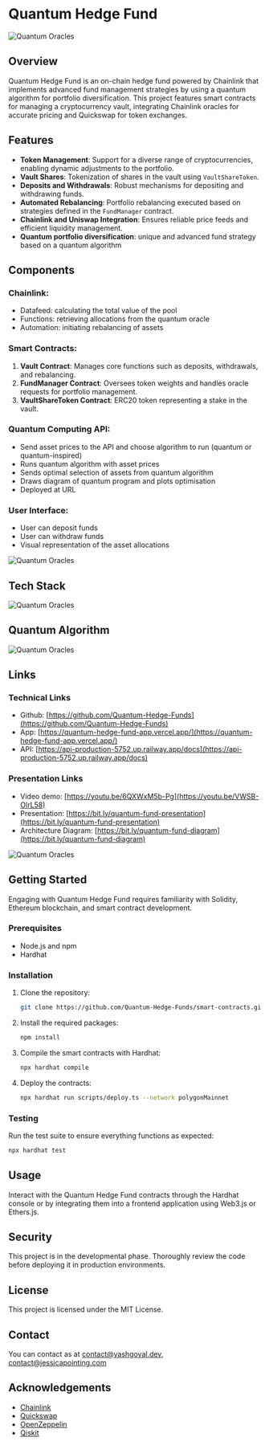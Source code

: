 # Quantum Hedge Fund

![Quantum Oracles](/assets/Quantum%20Hedge%20Fund.001.jpeg)

## Overview
Quantum Hedge Fund is an on-chain hedge fund powered by Chainlink that implements advanced fund management strategies by using a quantum algorithm for portfolio diversification. This project features smart contracts for managing a cryptocurrency vault, integrating Chainlink oracles for accurate pricing and Quickswap for token exchanges.

## Features
- **Token Management**: Support for a diverse range of cryptocurrencies, enabling dynamic adjustments to the portfolio.
- **Vault Shares**: Tokenization of shares in the vault using `VaultShareToken`.
- **Deposits and Withdrawals**: Robust mechanisms for depositing and withdrawing funds.
- **Automated Rebalancing**: Portfolio rebalancing executed based on strategies defined in the `FundManager` contract.
- **Chainlink and Uniswap Integration**: Ensures reliable price feeds and efficient liquidity management.
- **Quantum portfolio diversification**: unique and advanced fund strategy based on a quantum algorithm

## Components

### Chainlink:
- Datafeed: calculating the total value of the pool 
- Functions: retrieving allocations from the quantum oracle
- Automation: initiating rebalancing of assets

### Smart Contracts:
1. **Vault Contract**: Manages core functions such as deposits, withdrawals, and rebalancing.
2. **FundManager Contract**: Oversees token weights and handles oracle requests for portfolio management.
3. **VaultShareToken Contract**: ERC20 token representing a stake in the vault.

### Quantum Computing API:
- Send asset prices to the API and choose algorithm to run (quantum or quantum-inspired)
- Runs quantum algorithm with asset prices
- Sends optimal selection of assets from quantum algorithm
- Draws diagram of quantum program and plots optimisation
- Deployed at URL

### User Interface:
- User can deposit funds
- User can withdraw funds
- Visual representation of the asset allocations

![Quantum Oracles](/assets/Quantum%20Hedge%20Fund.006.jpeg)

## Tech Stack

![Quantum Oracles](/assets/Quantum%20Hedge%20Fund.005.jpeg)

## Quantum Algorithm

![Quantum Oracles](/assets/Quantum%20Hedge%20Fund.009.jpeg)

## Links

### Technical Links
- Github: [https://github.com/Quantum-Hedge-Funds](https://github.com/Quantum-Hedge-Funds)
- App: [https://quantum-hedge-fund-app.vercel.app/](https://quantum-hedge-fund-app.vercel.app/)
- API: [https://api-production-5752.up.railway.app/docs](https://api-production-5752.up.railway.app/docs)

### Presentation Links
- Video demo: [https://youtu.be/6QXWxM5b-Pg](https://youtu.be/VWSB-OlrL58)
- Presentation: [https://bit.ly/quantum-fund-presentation](https://bit.ly/quantum-fund-presentation)
- Architecture Diagram: [https://bit.ly/quantum-fund-diagram](https://bit.ly/quantum-fund-diagram)

![Quantum Oracles](/assets/Quantum%20Hedge%20Fund.014.jpeg)

## Getting Started
Engaging with Quantum Hedge Fund requires familiarity with Solidity, Ethereum blockchain, and smart contract development.

### Prerequisites
- Node.js and npm
- Hardhat

### Installation
1. Clone the repository:
   ```sh
   git clone https://github.com/Quantum-Hedge-Funds/smart-contracts.git
   ```

2. Install the required packages:
   ```sh
   npm install
   ```

3. Compile the smart contracts with Hardhat:
   ```sh
   npx hardhat compile
   ```

4. Deploy the contracts:
   ```sh
   npx hardhat run scripts/deploy.ts --network polygonMainnet
   ```

### Testing
Run the test suite to ensure everything functions as expected:
```sh
npx hardhat test
```

## Usage
Interact with the Quantum Hedge Fund contracts through the Hardhat console or by integrating them into a frontend application using Web3.js or Ethers.js.

## Security
This project is in the developmental phase. Thoroughly review the code before deploying it in production environments.

## License
This project is licensed under the MIT License. 

## Contact
You can contact as at contact@yashgoyal.dev, contact@jessicapointing.com

## Acknowledgements
- [Chainlink](https://chain.link/)
- [Quickswap](https://quickswap.exchange/#/)
- [OpenZeppelin](https://openzeppelin.com/)
- [Qiskit](https://www.ibm.com/quantum/qiskit)
